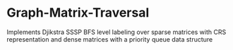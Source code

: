 # Graph-Matrix-Traversal
Implements Djikstra SSSP BFS level labeling over sparse matrices with CRS representation and dense matrices with a priority queue data structure
